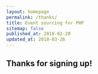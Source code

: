 ```yaml
---
layout: homepage
permalink: /thanks/
title: Event sourcing for PHP
sitemap: false
published_at: 2018-02-20
updated_at: 2018-03-26
---
```


## Thanks for signing up!
